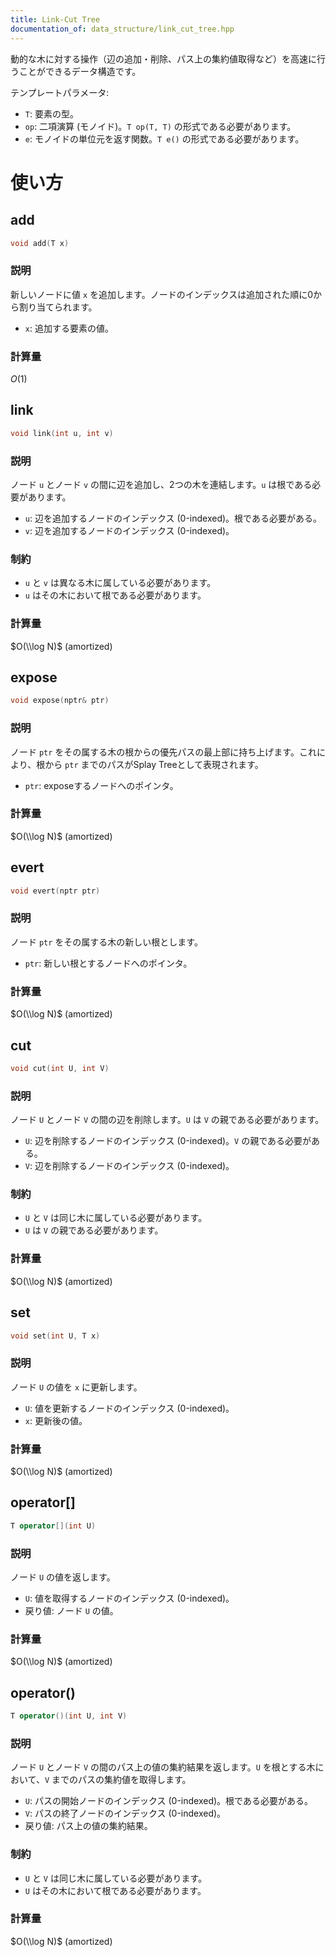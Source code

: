 ```yaml
---
title: Link-Cut Tree
documentation_of: data_structure/link_cut_tree.hpp
---
```

動的な木に対する操作（辺の追加・削除、パス上の集約値取得など）を高速に行うことができるデータ構造です。

テンプレートパラメータ:
- `T`: 要素の型。
- `op`: 二項演算 (モノイド)。`T op(T, T)` の形式である必要があります。
- `e`: モノイドの単位元を返す関数。`T e()` の形式である必要があります。

# 使い方
## add

```cpp
void add(T x)
```

### 説明

新しいノードに値 `x` を追加します。ノードのインデックスは追加された順に0から割り当てられます。

- `x`: 追加する要素の値。

### 計算量

$O(1)$

## link

```cpp
void link(int u, int v)
```

### 説明

ノード `u` とノード `v` の間に辺を追加し、2つの木を連結します。`u` は根である必要があります。

- `u`: 辺を追加するノードのインデックス (0-indexed)。根である必要がある。
- `v`: 辺を追加するノードのインデックス (0-indexed)。

### 制約

- `u` と `v` は異なる木に属している必要があります。
- `u` はその木において根である必要があります。

### 計算量

$O(\\log N)$ (amortized)

## expose

```cpp
void expose(nptr& ptr)
```

### 説明

ノード `ptr` をその属する木の根からの優先パスの最上部に持ち上げます。これにより、根から `ptr` までのパスがSplay Treeとして表現されます。

- `ptr`: exposeするノードへのポインタ。

### 計算量

$O(\\log N)$ (amortized)

## evert

```cpp
void evert(nptr ptr)
```

### 説明

ノード `ptr` をその属する木の新しい根とします。

- `ptr`: 新しい根とするノードへのポインタ。

### 計算量

$O(\\log N)$ (amortized)

## cut

```cpp
void cut(int U, int V)
```

### 説明

ノード `U` とノード `V` の間の辺を削除します。`U` は `V` の親である必要があります。

- `U`: 辺を削除するノードのインデックス (0-indexed)。`V` の親である必要がある。
- `V`: 辺を削除するノードのインデックス (0-indexed)。

### 制約

- `U` と `V` は同じ木に属している必要があります。
- `U` は `V` の親である必要があります。

### 計算量

$O(\\log N)$ (amortized)

## set

```cpp
void set(int U, T x)
```

### 説明

ノード `U` の値を `x` に更新します。

- `U`: 値を更新するノードのインデックス (0-indexed)。
- `x`: 更新後の値。

### 計算量

$O(\\log N)$ (amortized)

## operator[]

```cpp
T operator[](int U)
```

### 説明

ノード `U` の値を返します。

- `U`: 値を取得するノードのインデックス (0-indexed)。
- 戻り値: ノード `U` の値。

### 計算量

$O(\\log N)$ (amortized)

## operator()

```cpp
T operator()(int U, int V)
```

### 説明

ノード `U` とノード `V` の間のパス上の値の集約結果を返します。`U` を根とする木において、`V` までのパスの集約値を取得します。

- `U`: パスの開始ノードのインデックス (0-indexed)。根である必要がある。
- `V`: パスの終了ノードのインデックス (0-indexed)。
- 戻り値: パス上の値の集約結果。

### 制約

- `U` と `V` は同じ木に属している必要があります。
- `U` はその木において根である必要があります。

### 計算量

$O(\\log N)$ (amortized)

